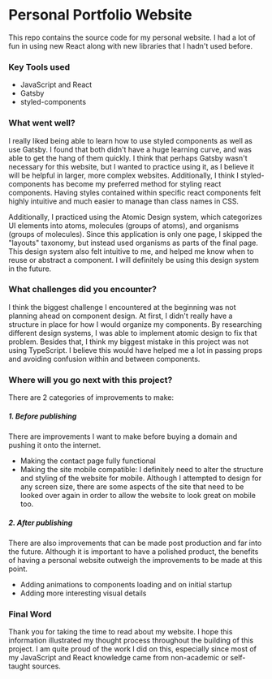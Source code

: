 # Personal Portfolio Website
This repo contains the source code for my personal website. I had a lot of fun in using new React along with new libraries that I hadn't used before.
### Key Tools used
- JavaScript and React
- Gatsby
- styled-components

### What went well?
I really liked being able to learn how to use styled components as well as use Gatsby. I found that both didn't have a huge learning curve, and was able to get the hang of them quickly. I think that perhaps Gatsby wasn't necessary for this website, but I wanted to practice using it, as I believe it will be helpful in larger, more complex websites. Additionally, I think I styled-components has become my preferred method for styling react components. Having styles contained within specific react components felt highly intuitive and much easier to manage than class names in CSS.

Additionally, I practiced using the Atomic Design system, which categorizes UI elements into atoms, molecules (groups of atoms), and organisms (groups of molecules). Since this application is only one page, I skipped the "layouts" taxonomy, but instead used organisms as parts of the final page. This design system also felt intuitive to me, and helped me know when to reuse or abstract a component. I will definitely be using this design system in the future.

### What challenges did you encounter?
I think the biggest challenge I encountered at the beginning was not planning ahead on component design. At first, I didn't really have a structure in place for how I would organize my components. By researching different design systems, I was able to implement atomic design to fix that problem. Besides that, I think my biggest mistake in this project was not using TypeScript. I believe this would have helped me a lot in passing props and avoiding confusion within and between components.

### Where will you go next with this project?
There are 2 categories of improvements to make:
##### 1. Before publishing
There are improvements I want to make before buying a domain and pushing it onto the internet.
- Making the contact page fully functional
- Making the site mobile compatible: I definitely need to alter the structure and styling of the website for mobile. Although I attempted to design for any screen size, there are some aspects of the site that need to be looked over again in order to allow the website to look great on mobile too.
##### 2. After publishing
There are also improvements that can be made post production and far into the future. Although it is important to have a polished product, the benefits of having a personal website outweigh the improvements to be made at this point.
- Adding animations to components loading and on initial startup
- Adding more interesting visual details

### Final Word
Thank you for taking the time to read about my website. I hope this information illustrated my thought process throughout the building of this project. I am quite proud of the work I did on this, especially since most of my JavaScript and React knowledge came from non-academic or self-taught sources. 
